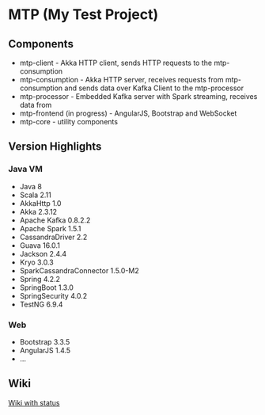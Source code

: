 # MTP (My Test Project)

## Components
* mtp-client - Akka HTTP client, sends HTTP requests to the mtp-consumption 
* mtp-consumption - Akka HTTP server, receives requests from mtp-consumption and sends data over Kafka Client to the mtp-processor   
* mtp-processor - Embedded Kafka server with Spark streaming, receives data from  
* mtp-frontend (in progress) - AngularJS, Bootstrap and WebSocket 
* mtp-core - utility components

## Version Highlights
### Java VM
* Java 8
* Scala 2.11         
* AkkaHttp 1.0
* Akka 2.3.12
* Apache Kafka 0.8.2.2        
* Apache Spark 1.5.1 
* CassandraDriver 2.2
* Guava 16.0.1 
* Jackson 2.4.4
* Kryo 3.0.3
* SparkCassandraConnector 1.5.0-M2  
* Spring 4.2.2
* SpringBoot 1.3.0
* SpringSecurity 4.0.2
* TestNG 6.9.4
### Web
* Bootstrap 3.3.5
* AngularJS 1.4.5
* ...

## Wiki
[Wiki with status](https://github.com/vpugar/mtp/wiki)
